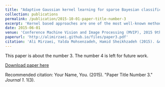 ```yaml
---
title: "Adaptive Gaussian kernel learning for sparse Bayesian classification: an approach for silhouette based vehicle classification"
collection: publications
permalink: /publication/2015-10-01-paper-title-number-3
excerpt: 'Kernel based approaches are one of the most well-known methods in regression and classification tasks. Type of kernel function and also its parameters have a considerable effect on the classifier performance. Usually kernel parameters are obtained by cross-validation or validation dataset. In this paper we propose a classification learning approach which learn the parameter (kernel width) of Gaussian kernel function during learning stage. The proposed method is an extension of RVM which is a Bayesian counter-part of well- ...'
date: 2015-06-01
venue: 'Conference Machine Vision and Image Processing (MVIP), 2015 9th Iranian Conference on'
paperurl: 'http://alimirzaei.github.io/files/paper3.pdf'
citation: 'Ali Mirzaei, Yalda Mohsenzadeh, Hamid Sheikhzadeh (2015). &quot;Adaptive Gaussian kernel learning for sparse Bayesian classification: an approach for silhouette based vehicle classification.&quot; <i>Machine Vision and Image Processing (MVIP)</i>. 1(3).'
---
```

This paper is about the number 3. The number 4 is left for future work.

[Download paper here](http://academicpages.github.io/files/paper3.pdf)

Recommended citation: Your Name, You. (2015). "Paper Title Number 3." <i>Journal 1</i>. 1(3).
